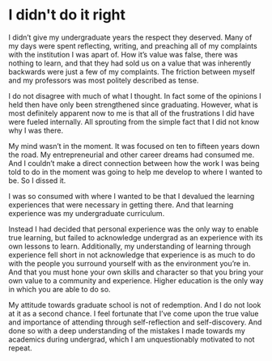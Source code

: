 # I didn't do it right

I didn’t give my undergraduate years the respect they deserved. Many of my days were spent reflecting, writing, and preaching all of my complaints with the institution I was apart of. How it’s value was false, there was nothing to learn, and that they had sold us on a value that was inherently backwards were just a few of my complaints. The friction between myself and my professors was most politely described as tense.

I do not disagree with much of what I thought. In fact some of the opinions I held then have only been strengthened since graduating. However, what is most definitely apparent now to me is that all of the frustrations I did have were fueled internally. All sprouting from the simple fact that I did not know why I was there.

My mind wasn’t in the moment. It was focused on ten to fifteen years down the road. My entrepreneurial and other career dreams had consumed me. And I couldn’t make a direct connection between how the work I was being told to do in the moment was going to help me develop to where I wanted to be. So I dissed it.

I was so consumed with where I wanted to be that I devalued the learning experiences that were necessary in getting there. And that learning experience was my undergraduate curriculum.

Instead I had decided that personal experience was the only way to enable true learning, but failed to acknowledge undergrad as an experience with its own lessons to learn. Additionally, my understanding of learning through experience fell short in not acknowledge that experience is as much to do with the people you surround yourself with as the environment you’re in. And that you must hone your own skills and character so that you bring your own value to a community and experience. Higher education is the only way in which you are able to do so.

My attitude towards graduate school is not of redemption. And I do not look at it as a second chance. I feel fortunate that I’ve come upon the true value and importance of attending through self-reflection and self-discovery. And done so with a deep understanding of the mistakes I made towards my academics during undergrad, which I am unquestionably motivated to not repeat.